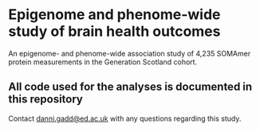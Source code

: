 # Epigenome and phenome-wide study of brain health outcomes

An epigenome- and phenome-wide association study of 4,235 SOMAmer protein measurements in the Generation Scotland cohort.

## All code used for the analyses is documented in this repository

Contact danni.gadd@ed.ac.uk with any questions regarding this study.

